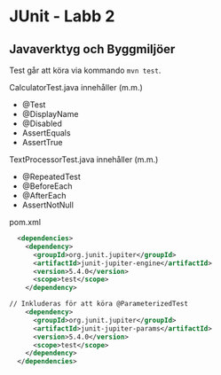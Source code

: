 # JUnit - Labb 2
## Javaverktyg och Byggmiljöer

Test går att köra via kommando `mvn test`.

CalculatorTest.java innehåller (m.m.)

* @Test
* @DisplayName
* @Disabled
* AssertEquals
* AssertTrue

TextProcessorTest.java innehåller (m.m.)

* @RepeatedTest
* @BeforeEach
* @AfterEach
* AssertNotNull

pom.xml

```xml
  <dependencies>
    <dependency>
      <groupId>org.junit.jupiter</groupId>
      <artifactId>junit-jupiter-engine</artifactId>
      <version>5.4.0</version>
      <scope>test</scope>
    </dependency>

// Inkluderas för att köra @ParameterizedTest
    <dependency>
      <groupId>org.junit.jupiter</groupId>
      <artifactId>junit-jupiter-params</artifactId>
      <version>5.4.0</version>
      <scope>test</scope>
    </dependency>
  </dependencies>
```

